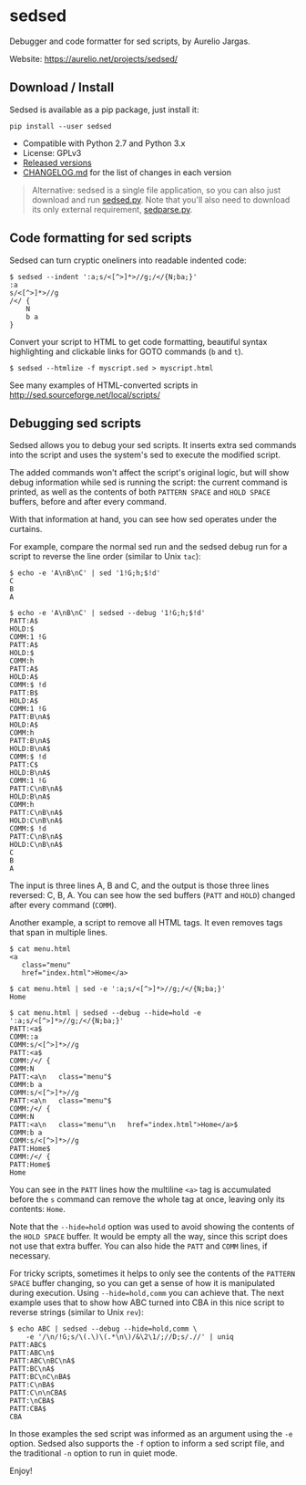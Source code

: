 # sedsed

Debugger and code formatter for sed scripts, by Aurelio Jargas.

Website: https://aurelio.net/projects/sedsed/


## Download / Install

Sedsed is available as a pip package, just install it:

    pip install --user sedsed

- Compatible with Python 2.7 and Python 3.x
- License: GPLv3
- [Released versions](https://github.com/aureliojargas/sedsed/releases)
- [CHANGELOG.md](https://github.com/aureliojargas/sedsed/blob/main/CHANGELOG.md) for the list of changes in each version

> Alternative: sedsed is a single file application, so you can also just download and run [sedsed.py](https://raw.githubusercontent.com/aureliojargas/sedsed/main/sedsed.py). Note that you'll also need to download its only external requirement, [sedparse.py](https://raw.githubusercontent.com/aureliojargas/sedparse/main/sedparse.py).


## Code formatting for sed scripts

Sedsed can turn cryptic oneliners into readable indented code:

```console
$ sedsed --indent ':a;s/<[^>]*>//g;/</{N;ba;}'
:a
s/<[^>]*>//g
/</ {
    N
    b a
}
```

Convert your script to HTML to get code formatting, beautiful syntax highlighting and clickable links for GOTO commands (`b` and `t`).

```console
$ sedsed --htmlize -f myscript.sed > myscript.html
```

See many examples of HTML-converted scripts in http://sed.sourceforge.net/local/scripts/


## Debugging sed scripts

Sedsed allows you to debug your sed scripts. It inserts extra sed commands into the script and uses the system's sed to execute the modified script.

The added commands won't affect the script's original logic, but will show debug information while sed is running the script: the current command is printed, as well as the contents of both `PATTERN SPACE` and `HOLD SPACE` buffers, before and after every command.

With that information at hand, you can see how sed operates under the curtains.

For example, compare the normal sed run and the sedsed debug run for a script to reverse the line order (similar to Unix `tac`):

```
$ echo -e 'A\nB\nC' | sed '1!G;h;$!d'
C
B
A
```

```
$ echo -e 'A\nB\nC' | sedsed --debug '1!G;h;$!d'
PATT:A$
HOLD:$
COMM:1 !G
PATT:A$
HOLD:$
COMM:h
PATT:A$
HOLD:A$
COMM:$ !d
PATT:B$
HOLD:A$
COMM:1 !G
PATT:B\nA$
HOLD:A$
COMM:h
PATT:B\nA$
HOLD:B\nA$
COMM:$ !d
PATT:C$
HOLD:B\nA$
COMM:1 !G
PATT:C\nB\nA$
HOLD:B\nA$
COMM:h
PATT:C\nB\nA$
HOLD:C\nB\nA$
COMM:$ !d
PATT:C\nB\nA$
HOLD:C\nB\nA$
C
B
A
```

The input is three lines A, B and C, and the output is those three lines reversed: C, B, A. You can see how the sed buffers (`PATT` and `HOLD`) changed after every command (`COMM`).

Another example, a script to remove all HTML tags. It even removes tags that span in multiple lines.

```
$ cat menu.html
<a
   class="menu"
   href="index.html">Home</a>
```

```
$ cat menu.html | sed -e ':a;s/<[^>]*>//g;/</{N;ba;}'
Home
```

```
$ cat menu.html | sedsed --debug --hide=hold -e ':a;s/<[^>]*>//g;/</{N;ba;}'
PATT:<a$
COMM::a
COMM:s/<[^>]*>//g
PATT:<a$
COMM:/</ {
COMM:N
PATT:<a\n   class="menu"$
COMM:b a
COMM:s/<[^>]*>//g
PATT:<a\n   class="menu"$
COMM:/</ {
COMM:N
PATT:<a\n   class="menu"\n   href="index.html">Home</a>$
COMM:b a
COMM:s/<[^>]*>//g
PATT:Home$
COMM:/</ {
PATT:Home$
Home
```

You can see in the `PATT` lines how the multiline `<a>` tag is accumulated before the `s` command can remove the whole tag at once, leaving only its contents: `Home`.

Note that the `--hide=hold` option was used to avoid showing the contents of the `HOLD SPACE` buffer. It would be empty all the way, since this script does not use that extra buffer. You can also hide the `PATT` and `COMM` lines, if necessary.

For tricky scripts, sometimes it helps to only see the contents of the `PATTERN SPACE` buffer changing, so you can get a sense of how it is manipulated during execution. Using `--hide=hold,comm` you can achieve that. The next example uses that to show how ABC turned into CBA in this nice script to reverse strings (similar to Unix `rev`):

```
$ echo ABC | sedsed --debug --hide=hold,comm \
    -e '/\n/!G;s/\(.\)\(.*\n\)/&\2\1/;//D;s/.//' | uniq
PATT:ABC$
PATT:ABC\n$
PATT:ABC\nBC\nA$
PATT:BC\nA$
PATT:BC\nC\nBA$
PATT:C\nBA$
PATT:C\n\nCBA$
PATT:\nCBA$
PATT:CBA$
CBA
```

In those examples the sed script was informed as an argument using the `-e` option. Sedsed also supports the `-f` option to inform a sed script file, and the traditional `-n` option to run in quiet mode.

Enjoy!

